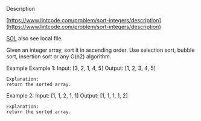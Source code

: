 Description

[https://www.lintcode.com/problem/sort-integers/description](https://www.lintcode.com/problem/sort-integers/description)

[SOL](https://www.jiuzhang.com/problem/sort-integers/) also see local file.


Given an integer array, sort it in ascending order. Use selection sort, bubble sort, insertion sort or any O(n2) algorithm.

Example
Example 1:
	Input:  [3, 2, 1, 4, 5]
	Output: [1, 2, 3, 4, 5]
	
	Explanation: 
	return the sorted array.

Example 2:
	Input:  [1, 1, 2, 1, 1]
	Output: [1, 1, 1, 1, 2]
	
	Explanation: 
	return the sorted array.

